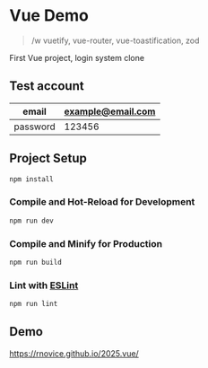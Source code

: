 # Vue Demo

> /w vuetify, vue-router, vue-toastification, zod

First Vue project, login system clone

## Test account

| email    | example@email.com |
| -------- | ----------------- |
| password | 123456            |

## Project Setup

```sh
npm install
```

### Compile and Hot-Reload for Development

```sh
npm run dev
```

### Compile and Minify for Production

```sh
npm run build
```

### Lint with [ESLint](https://eslint.org/)

```sh
npm run lint
```

## Demo

https://rnovice.github.io/2025.vue/
